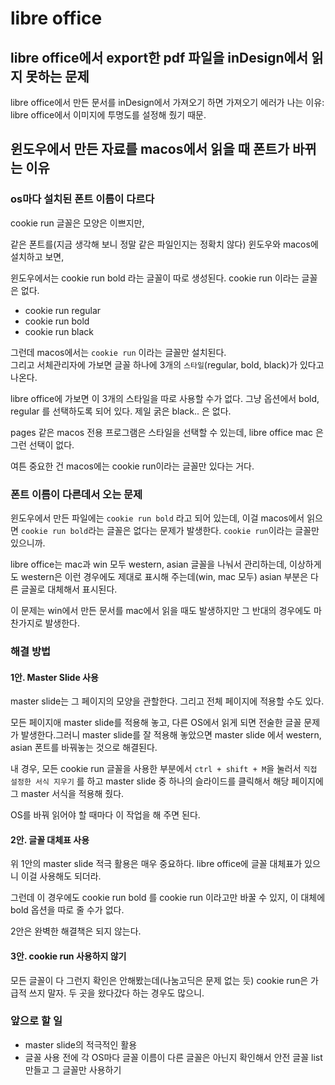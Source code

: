 # libre office

## libre office에서 export한 pdf 파일을 inDesign에서 읽지 못하는 문제

libre office에서 만든 문서를 inDesign에서 가져오기 하면 가져오기 에러가 나는 이유: libre office에서 이미지에 투명도를 설정해 줬기 때문.

## 윈도우에서 만든 자료를 macos에서 읽을 때 폰트가 바뀌는 이유

### os마다 설치된 폰트 이름이 다르다

cookie run 글꼴은 모양은 이쁘지만, 

같은 폰트를(지금 생각해 보니 정말 같은 파일인지는 정확치 않다) 윈도우와 macos에 설치하고 보면, 

윈도우에서는 cookie run bold 라는 글꼴이 따로 생성된다.
cookie run 이라는 글꼴은 없다.

- cookie run regular
- cookie run bold
- cookie run black

그런데 macos에서는 `cookie run` 이라는 글꼴만 설치된다.  
그리고 서체관리자에 가보면 글꼴 하나에 3개의 `스타일`(regular, bold, black)가 있다고 나온다. 

libre office에 가보면 이 3개의 스타일을 따로 사용할 수가 없다. 그냥 옵션에서 bold, regular 를 선택하도록 되어 있다. 제일 굵은 black.. 은 없다. 

pages 같은 macos 전용 프로그램은 스타일을 선택할 수 있는데, libre office mac 은 그런 선택이 없다. 

여튼 중요한 건 macos에는 cookie run이라는 글꼴만 있다는 거다. 

### 폰트 이름이 다른데서 오는 문제

윈도우에서 만든 파일에는 `cookie run bold` 라고 되어 있는데, 이걸 macos에서 읽으면 `cookie run bold`라는 글꼴은 없다는 문제가 발생한다. `cookie run`이라는 글꼴만 있으니까. 

libre office는 mac과 win 모두 western, asian 글꼴을 나눠서 관리하는데, 이상하게도 western은 이런 경우에도 제대로 표시해 주는데(win, mac 모두) asian 부분은 다른 글꼴로 대체해서 표시된다.

이 문제는 win에서 만든 문서를 mac에서 읽을 때도 발생하지만 그 반대의 경우에도 마찬가지로 발생한다.


### 해결 방법

#### 1안. Master Slide 사용

master slide는 그 페이지의 모양을 관할한다. 그리고 전체 페이지에 적용할 수도 있다. 

모든 페이지애 master slide를 적용해 놓고, 다른 OS에서 읽게 되면 전술한 글꼴 문제가 발생한다.그러니 master slide를 잘 적용해 놓았으면 master slide 에서 western, asian 폰트를 바꿔놓는 것으로 해결된다.

내 경우, 모든 cookie run 글꼴을 사용한 부분에서 `ctrl + shift + M`을 눌러서 `직접 설정한 서식 지우기` 를 하고 master slide 중 하나의 슬라이드를 클릭해서 해당 페이지에 그 master 서식을 적용해 줬다. 

OS를 바꿔 읽어야 할 때마다 이 작업을 해 주면 된다.


#### 2안. 글꼴 대체표 사용

위 1안의 master slide 적극 활용은 매우 중요하다. libre office에 글꼴 대체표가 있으니 이걸 사용해도 되더라. 

그런데 이 경우에도 cookie run bold 를 cookie run 이라고만 바꿀 수 있지, 이 대체에 bold 옵션을 따로 줄 수가 없다. 

2안은 완벽한 해결책은 되지 않는다.


#### 3안. cookie run 사용하지 않기

모든 글꼴이 다 그런지 확인은 안해봤는데(나눔고딕은 문제 없는 듯) cookie run은 가급적 쓰지 말자. 두 곳을 왔다갔다 하는 경우도 많으니.


### 앞으로 할 일

- master slide의 적극적인 활용
- 글꼴 사용 전에 각 OS마다 글꼴 이름이 다른 글꼴은 아닌지 확인해서 안전 글꼴 list 만들고 그 글꼴만 사용하기